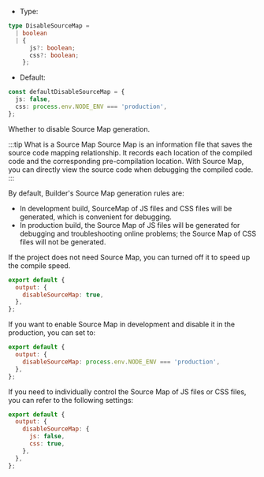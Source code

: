 - Type:

```ts
type DisableSourceMap =
  | boolean
  | {
      js?: boolean;
      css?: boolean;
    };
```

- Default:

```ts
const defaultDisableSourceMap = {
  js: false,
  css: process.env.NODE_ENV === 'production',
};
```

Whether to disable Source Map generation.

:::tip What is a Source Map
Source Map is an information file that saves the source code mapping relationship. It records each location of the compiled code and the corresponding pre-compilation location. With Source Map, you can directly view the source code when debugging the compiled code.
:::

By default, Builder's Source Map generation rules are:

- In development build, SourceMap of JS files and CSS files will be generated, which is convenient for debugging.
- In production build, the Source Map of JS files will be generated for debugging and troubleshooting online problems; the Source Map of CSS files will not be generated.

If the project does not need Source Map, you can turned off it to speed up the compile speed.

```js
export default {
  output: {
    disableSourceMap: true,
  },
};
```

If you want to enable Source Map in development and disable it in the production, you can set to:

```js
export default {
  output: {
    disableSourceMap: process.env.NODE_ENV === 'production',
  },
};
```

If you need to individually control the Source Map of JS files or CSS files, you can refer to the following settings:

```js
export default {
  output: {
    disableSourceMap: {
      js: false,
      css: true,
    },
  },
};
```
